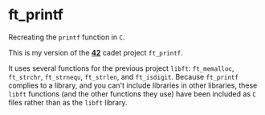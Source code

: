 # ft_printf
Recreating the `printf` function in `C`.

This is my version of the **[42](https://www.42.us.org/)** cadet project `ft_printf`.

It uses several functions for the previous project `libft`: `ft_memalloc`, `ft_strchr`, `ft_strnequ`, `ft_strlen`, and `ft_isdigit`. Because `ft_printf` complies to a library, and you can't include libraries in other libraries, these `libft` functions (and the other functions they use) have been included as `C` files rather than as the `libft` library.
